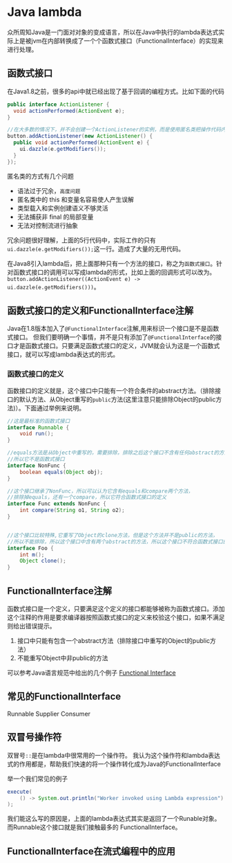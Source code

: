 # Java lambda
众所周知Java是一门面对对象的变成语言，所以在Java中执行的lambda表达式实际上是被jvm在内部转换成了一个个函数式接口（FunctionalInterface）的实现来进行处理。

## 函数式接口
在Java1.8之前，很多的api中就已经出现了基于回调的编程方式。比如下面的代码
```java
public interface ActionListener {
  void actionPerformed(ActionEvent e);
}

//在大多数的情况下，并不会创建一个ActionListener的实例，而是使用匿名类把操作代码内联
button.addActionListener(new ActionListener() {
  public void actionPerformed(ActionEvent e) {
    ui.dazzle(e.getModifiers());
  }
});
```
匿名类的方式有几个问题
- 语法过于冗余，`高度问题`
- 匿名类中的 this 和变量名容易使人产生误解
- 类型载入和实例创建语义不够灵活
- 无法捕获非 final 的局部变量
- 无法对控制流进行抽象

冗余问题很好理解，上面的5行代码中，实际工作的只有`ui.dazzle(e.getModifiers());`这一行。造成了大量的无用代码。

在Java8引入lambda后，把上面那种只有一个方法的接口，称之为`函数式接口`。针对函数式接口的调用可以写成lambda的形式，比如上面的回调形式可以改为。
`button.addActionListener((ActionEvent e) -> ui.dazzle(e.getModifiers()))`。

## 函数式接口的定义和FunctionalInterface注解
Java在1.8版本加入了`@FunctionalInterface`注解,用来标识一个接口是不是函数式接口。
但我们要明确一个事情，并不是只有添加了`@FunctionalInterface`的接口才是函数式接口。只要满足函数式接口的定义，JVM就会认为这是一个函数式接口，就可以写成lambda表达式的形式。

### 函数式接口的定义
函数接口的定义就是，这个接口中只能有一个符合条件的abstract方法。（排除接口的默认方法、从Object重写的`public`方法(这里注意只能排除Object的public方法)）。下面通过举例来说明。
```Java
//这是最标准的函数式接口
interface Runnable {
    void run();
}
```

```Java
//equals方法是从Object中重写的，需要排除，排除之后这个接口不含有任何abstract的方法，
//所以它不是函数式接口
interface NonFunc {
    boolean equals(Object obj);
}

```

```Java
//这个接口继承了NonFunc，所以可以认为它含有equals和compare两个方法，
//排除掉equals，还有一个compare，所以它符合函数式接口的定义
interface Func extends NonFunc {
    int compare(String o1, String o2);
}
```

```java

//这个接口比较特殊,它重写了Object的clone方法，但是这个方法并不是public的方法，
//所以不能排除，所以这个接口中含有两个abstract的方法，所以这个接口不符合函数式接口的定义
interface Foo {
    int m();
    Object clone();
}

```


## FunctionalInterface注解


函数式接口是一个定义，只要满足这个定义的接口都能够被称为函数式接口。添加这个注释的作用是要求编译器按照函数式接口的定义来校验这个接口，如果不满足则给出错误提示。

1. 接口中只能有包含一个abstract方法（排除接口中重写的Object的public方法）
2. 不能重写Object中非public的方法

可以参考Java语言规范中给出的几个例子
[Functional Interface](https://docs.oracle.com/javase/specs/jls/se8/html/jls-9.html#jls-9.8)




## 常见的FunctionalInterface
Runnable
Supplier
Consumer


## 双冒号操作符
双冒号`::`是在lambda中很常用的一个操作符。
我认为这个操作符和lambda表达式的作用都是，帮助我们快速的将一个操作转化成为Java的FunctionalInterface

举一个我们常见的例子
```java
execute( 
    () -> System.out.println("Worker invoked using Lambda expression") 
);
```
我们能这么写的原因是，上面的lambda表达式其实是返回了一个Runable对象。
而Runnable这个接口就是我们接触最多的 FunctionalInterface。

## 



## FunctionalInterface在流式编程中的应用